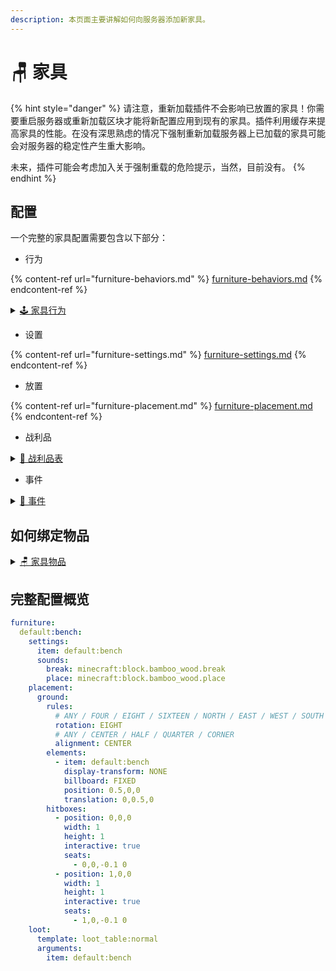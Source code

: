 ```yaml
---
description: 本页面主要讲解如何向服务器添加新家具。
---
```


# 🪑 家具

{% hint style="danger" %}
请注意，重新加载插件不会影响已放置的家具！你需要重启服务器或重新加载区块才能将新配置应用到现有的家具。插件利用缓存来提高家具的性能。在没有深思熟虑的情况下强制重新加载服务器上已加载的家具可能会对服务器的稳定性产生重大影响。

未来，插件可能会考虑加入关于强制重载的危险提示，当然，目前没有。
{% endhint %}

## 配置 <a href="#sections-to-configure" id="sections-to-configure"></a>

一个完整的家具配置需要包含以下部分：

* 行为

{% content-ref url="furniture-behaviors.md" %}
[furniture-behaviors.md](furniture-behaviors.md)
{% endcontent-ref %}

<details>

<summary><a href="furniture-behaviors.md">🕹️ 家具行为</a></summary>



</details>

* 设置

{% content-ref url="furniture-settings.md" %}
[furniture-settings.md](furniture-settings.md)
{% endcontent-ref %}

* 放置

{% content-ref url="furniture-placement.md" %}
[furniture-placement.md](furniture-placement.md)
{% endcontent-ref %}

* 战利品

<details>

<summary><a href="../../loot-table.md">💎 战利品表</a></summary>



</details>

* 事件

<details>

<summary><a href="../../events.md">🪇 事件</a></summary>



</details>

## 如何绑定物品 <a href="#how-to-bind-items" id="how-to-bind-items"></a>

<details>

<summary><a href="../../items/item-behaviors/furniture-item.md">🪑 家具物品</a></summary>



</details>

## 完整配置概览 <a href="#full-config-overview" id="full-config-overview"></a>

```yaml
furniture:
  default:bench:
    settings:
      item: default:bench
      sounds:
        break: minecraft:block.bamboo_wood.break
        place: minecraft:block.bamboo_wood.place
    placement:
      ground:
        rules:
          # ANY / FOUR / EIGHT / SIXTEEN / NORTH / EAST / WEST / SOUTH
          rotation: EIGHT
          # ANY / CENTER / HALF / QUARTER / CORNER
          alignment: CENTER
        elements:
          - item: default:bench
            display-transform: NONE
            billboard: FIXED
            position: 0.5,0,0
            translation: 0,0.5,0
        hitboxes:
          - position: 0,0,0
            width: 1
            height: 1
            interactive: true
            seats:
              - 0,0,-0.1 0
          - position: 1,0,0
            width: 1
            height: 1
            interactive: true
            seats:
              - 1,0,-0.1 0
    loot:
      template: loot_table:normal
      arguments:
        item: default:bench
```
